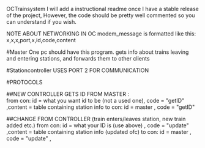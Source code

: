 OCTrainsystem
I will add a instructional readme once I have a stable release of the project,
However, the code should be pretty well commented so you can understand if you wish.


NOTE ABOUT NETWORKING IN OC
modem_message is formatted like this:
x,x,x,port,x,id,code,content


#Master
One pc should have this program.
gets info about trains leaving and entering stations,
and forwards them to other clients

#Stationcontroller
USES PORT 2 FOR COMMUNICATION




#PROTOCOLS

##NEW CONTROLLER GETS ID FROM MASTER :     
from con: id = what you want id to be (not a used one), code = "getID" ,content = table containing station info
to   con: id = master                                 , code = "getID"

##CHANGE FROM CONTROLLER (train enters/leaves station, new train added etc.)
from con: id = what your ID is (use above)            , code = "update" ,content = table containing station info (updated ofc)
to   con: id = master                                 , code = "update" ,
